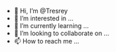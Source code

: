 - 👋 Hi, I’m @Tresrey
- 👀 I’m interested in ...
- 🌱 I’m currently learning ...
- 💞️ I’m looking to collaborate on ...
- 📫 How to reach me ...

<!---
Tresrey/Tresrey is a ✨ special ✨ repository because its `README.md` (this file) appears on your GitHub profile.
You can click the Preview link to take a look at your changes.
--->
